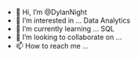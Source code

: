 - 👋 Hi, I’m @DylanNight
- 👀 I’m interested in ... Data Analytics
- 🌱 I’m currently learning ... SQL
- 💞️ I’m looking to collaborate on ...
- 📫 How to reach me ...

<!---
DylanNight/DylanNight is a ✨ special ✨ repository because its `README.md` (this file) appears on your GitHub profile.
You can click the Preview link to take a look at your changes.
--->
